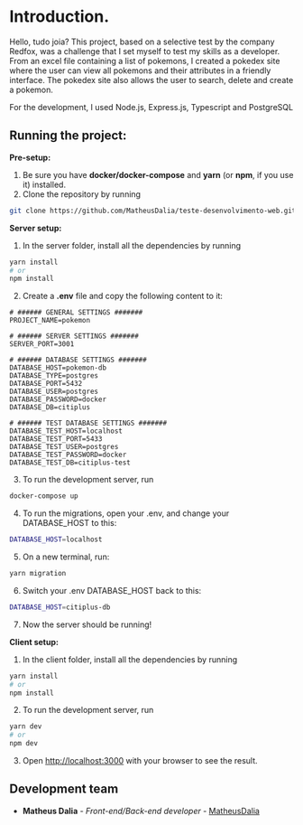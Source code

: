 # Introduction.

Hello, tudo joia? This project, based on a selective test by the company Redfox, was a challenge that I set myself to test my skills as a developer. From an excel file containing a list of pokemons, I created a pokedex site where the user can view all pokemons and their attributes in a friendly interface. The pokedex site also allows the user to search, delete and create a pokemon.

For the development, I used Node.js, Express.js, Typescript and PostgreSQL

## Running the project:

**Pre-setup:**
1. Be sure you have **docker/docker-compose** and **yarn** (or **npm**, if you use it) installed.
2. Clone the repository by running 
```bash 
git clone https://github.com/MatheusDalia/teste-desenvolvimento-web.git
```

**Server setup:**

1. In the server folder, install all the dependencies by running
```bash 
yarn install
# or
npm install
```
2. Create a **.env** file and copy the following content to it:
```dotenv
# ###### GENERAL SETTINGS #######
PROJECT_NAME=pokemon

# ###### SERVER SETTINGS #######
SERVER_PORT=3001

# ###### DATABASE SETTINGS #######
DATABASE_HOST=pokemon-db
DATABASE_TYPE=postgres
DATABASE_PORT=5432
DATABASE_USER=postgres
DATABASE_PASSWORD=docker
DATABASE_DB=citiplus

# ###### TEST DATABASE SETTINGS #######
DATABASE_TEST_HOST=localhost
DATABASE_TEST_PORT=5433
DATABASE_TEST_USER=postgres
DATABASE_TEST_PASSWORD=docker
DATABASE_TEST_DB=citiplus-test
```
  
3. To run the development server, run
```bash
docker-compose up
```
4. To run the migrations, open your .env, and change your DATABASE_HOST to this:
```bash
DATABASE_HOST=localhost
```
5. On a new terminal, run:
```bash
yarn migration
```
6. Switch your .env DATABASE_HOST back to this:
```bash
DATABASE_HOST=citiplus-db
```
7. Now the server should be running!

**Client setup:**

1. In the client folder, install all the dependencies by running
```bash 
yarn install
# or
npm install
```
2. To run the development server, run
```bash
yarn dev
# or
npm dev
```
3. Open [http://localhost:3000](http://localhost:3000) with your browser to see the result.

## Development team

- **Matheus Dalia** - *Front-end/Back-end developer* - [MatheusDalia](https://github.com/MatheusDalia)
